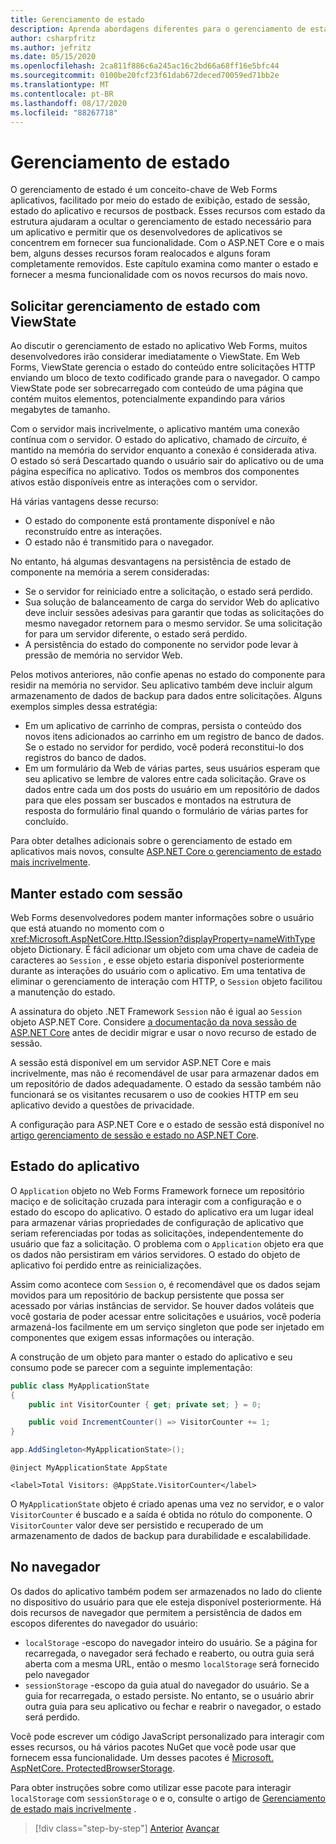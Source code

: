 ```yaml
---
title: Gerenciamento de estado
description: Aprenda abordagens diferentes para o gerenciamento de estado em ASP.NET Web Forms e mais incrivelmente.
author: csharpfritz
ms.author: jefritz
ms.date: 05/15/2020
ms.openlocfilehash: 2ca811f886c6a245ac16c2bd66a68ff16e5bfc44
ms.sourcegitcommit: 0100be20fcf23f61dab672deced70059ed71bb2e
ms.translationtype: MT
ms.contentlocale: pt-BR
ms.lasthandoff: 08/17/2020
ms.locfileid: "88267718"
---
```

# <a name="state-management"></a>Gerenciamento de estado

O gerenciamento de estado é um conceito-chave de Web Forms aplicativos, facilitado por meio do estado de exibição, estado de sessão, estado do aplicativo e recursos de postback. Esses recursos com estado da estrutura ajudaram a ocultar o gerenciamento de estado necessário para um aplicativo e permitir que os desenvolvedores de aplicativos se concentrem em fornecer sua funcionalidade. Com o ASP.NET Core e o mais bem, alguns desses recursos foram realocados e alguns foram completamente removidos. Este capítulo examina como manter o estado e fornecer a mesma funcionalidade com os novos recursos do mais novo.

## <a name="request-state-management-with-viewstate"></a>Solicitar gerenciamento de estado com ViewState

Ao discutir o gerenciamento de estado no aplicativo Web Forms, muitos desenvolvedores irão considerar imediatamente o ViewState. Em Web Forms, ViewState gerencia o estado do conteúdo entre solicitações HTTP enviando um bloco de texto codificado grande para o navegador. O campo ViewState pode ser sobrecarregado com conteúdo de uma página que contém muitos elementos, potencialmente expandindo para vários megabytes de tamanho.

Com o servidor mais incrivelmente, o aplicativo mantém uma conexão contínua com o servidor. O estado do aplicativo, chamado de *circuito*, é mantido na memória do servidor enquanto a conexão é considerada ativa. O estado só será Descartado quando o usuário sair do aplicativo ou de uma página específica no aplicativo. Todos os membros dos componentes ativos estão disponíveis entre as interações com o servidor.

Há várias vantagens desse recurso:

- O estado do componente está prontamente disponível e não reconstruído entre as interações.
- O estado não é transmitido para o navegador.

No entanto, há algumas desvantagens na persistência de estado de componente na memória a serem consideradas:

- Se o servidor for reiniciado entre a solicitação, o estado será perdido.
- Sua solução de balanceamento de carga do servidor Web do aplicativo deve incluir sessões adesivas para garantir que todas as solicitações do mesmo navegador retornem para o mesmo servidor. Se uma solicitação for para um servidor diferente, o estado será perdido.
- A persistência do estado do componente no servidor pode levar à pressão de memória no servidor Web.

Pelos motivos anteriores, não confie apenas no estado do componente para residir na memória no servidor. Seu aplicativo também deve incluir algum armazenamento de dados de backup para dados entre solicitações. Alguns exemplos simples dessa estratégia:

- Em um aplicativo de carrinho de compras, persista o conteúdo dos novos itens adicionados ao carrinho em um registro de banco de dados. Se o estado no servidor for perdido, você poderá reconstitui-lo dos registros do banco de dados.
- Em um formulário da Web de várias partes, seus usuários esperam que seu aplicativo se lembre de valores entre cada solicitação. Grave os dados entre cada um dos posts do usuário em um repositório de dados para que eles possam ser buscados e montados na estrutura de resposta do formulário final quando o formulário de várias partes for concluído.

Para obter detalhes adicionais sobre o gerenciamento de estado em aplicativos mais novos, consulte [ASP.NET Core o gerenciamento de estado mais incrivelmente](/aspnet/core/blazor/state-management).

## <a name="maintain-state-with-session"></a>Manter estado com sessão

Web Forms desenvolvedores podem manter informações sobre o usuário que está atuando no momento com o <xref:Microsoft.AspNetCore.Http.ISession?displayProperty=nameWithType> objeto Dictionary. É fácil adicionar um objeto com uma chave de cadeia de caracteres ao `Session` , e esse objeto estaria disponível posteriormente durante as interações do usuário com o aplicativo. Em uma tentativa de eliminar o gerenciamento de interação com HTTP, o `Session` objeto facilitou a manutenção do estado.

A assinatura do objeto .NET Framework `Session` não é igual ao `Session` objeto ASP.NET Core. Considere [a documentação da nova sessão de ASP.NET Core](/dotnet/api/microsoft.aspnetcore.http.isession) antes de decidir migrar e usar o novo recurso de estado de sessão.

A sessão está disponível em um servidor ASP.NET Core e mais incrivelmente, mas não é recomendável de usar para armazenar dados em um repositório de dados adequadamente. O estado da sessão também não funcionará se os visitantes recusarem o uso de cookies HTTP em seu aplicativo devido a questões de privacidade.

A configuração para ASP.NET Core e o estado de sessão está disponível no [artigo gerenciamento de sessão e estado no ASP.NET Core](/aspnet/core/fundamentals/app-state#session-state).

## <a name="application-state"></a>Estado do aplicativo

O `Application` objeto no Web Forms Framework fornece um repositório maciço e de solicitação cruzada para interagir com a configuração e o estado do escopo do aplicativo. O estado do aplicativo era um lugar ideal para armazenar várias propriedades de configuração de aplicativo que seriam referenciadas por todas as solicitações, independentemente do usuário que faz a solicitação. O problema com o `Application` objeto era que os dados não persistiram em vários servidores. O estado do objeto de aplicativo foi perdido entre as reinicializações.

Assim como acontece com `Session` o, é recomendável que os dados sejam movidos para um repositório de backup persistente que possa ser acessado por várias instâncias de servidor. Se houver dados voláteis que você gostaria de poder acessar entre solicitações e usuários, você poderia armazená-los facilmente em um serviço singleton que pode ser injetado em componentes que exigem essas informações ou interação.

A construção de um objeto para manter o estado do aplicativo e seu consumo pode se parecer com a seguinte implementação:

```csharp
public class MyApplicationState
{
    public int VisitorCounter { get; private set; } = 0;

    public void IncrementCounter() => VisitorCounter += 1;
}
```

```csharp
app.AddSingleton<MyApplicationState>();
```

```razor
@inject MyApplicationState AppState

<label>Total Visitors: @AppState.VisitorCounter</label>
```

O `MyApplicationState` objeto é criado apenas uma vez no servidor, e o valor `VisitorCounter` é buscado e a saída é obtida no rótulo do componente. O `VisitorCounter` valor deve ser persistido e recuperado de um armazenamento de dados de backup para durabilidade e escalabilidade.

## <a name="in-the-browser"></a>No navegador

Os dados do aplicativo também podem ser armazenados no lado do cliente no dispositivo do usuário para que ele esteja disponível posteriormente. Há dois recursos de navegador que permitem a persistência de dados em escopos diferentes do navegador do usuário:

- `localStorage` -escopo do navegador inteiro do usuário. Se a página for recarregada, o navegador será fechado e reaberto, ou outra guia será aberta com a mesma URL, então o mesmo `localStorage` será fornecido pelo navegador
- `sessionStorage` -escopo da guia atual do navegador do usuário. Se a guia for recarregada, o estado persiste. No entanto, se o usuário abrir outra guia para seu aplicativo ou fechar e reabrir o navegador, o estado será perdido.

Você pode escrever um código JavaScript personalizado para interagir com esses recursos, ou há vários pacotes NuGet que você pode usar que fornecem essa funcionalidade. Um desses pacotes é [Microsoft. AspNetCore. ProtectedBrowserStorage](https://www.nuget.org/packages/Microsoft.AspNetCore.ProtectedBrowserStorage).

Para obter instruções sobre como utilizar esse pacote para interagir `localStorage` com `sessionStorage` o e o, consulte o artigo de [Gerenciamento de estado mais incrivelmente](/aspnet/core/blazor/state-management#protected-browser-storage-experimental-package) .

>[!div class="step-by-step"]
>[Anterior](pages-routing-layouts.md) 
> [Avançar](forms-validation.md)
